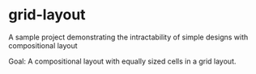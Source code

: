 # grid-layout
A sample project demonstrating the intractability of simple designs with compositional layout 

Goal: A compositional layout with equally sized cells in a grid layout. 
